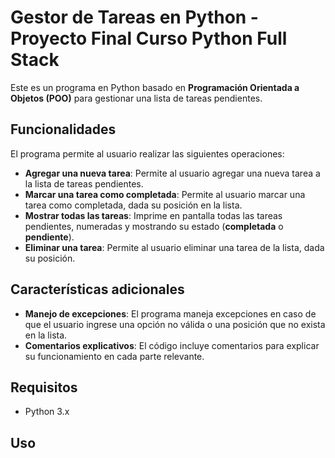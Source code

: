 # Gestor de Tareas en Python - Proyecto Final Curso Python Full Stack

Este es un programa en Python basado en **Programación Orientada a Objetos (POO)** para gestionar una lista de tareas pendientes.

## Funcionalidades

El programa permite al usuario realizar las siguientes operaciones:

- **Agregar una nueva tarea**: Permite al usuario agregar una nueva tarea a la lista de tareas pendientes.
- **Marcar una tarea como completada**: Permite al usuario marcar una tarea como completada, dada su posición en la lista.
- **Mostrar todas las tareas**: Imprime en pantalla todas las tareas pendientes, numeradas y mostrando su estado (**completada** o **pendiente**).
- **Eliminar una tarea**: Permite al usuario eliminar una tarea de la lista, dada su posición.

## Características adicionales

- **Manejo de excepciones**: El programa maneja excepciones en caso de que el usuario ingrese una opción no válida o una posición que no exista en la lista.
- **Comentarios explicativos**: El código incluye comentarios para explicar su funcionamiento en cada parte relevante.

## Requisitos

- Python 3.x

## Uso

